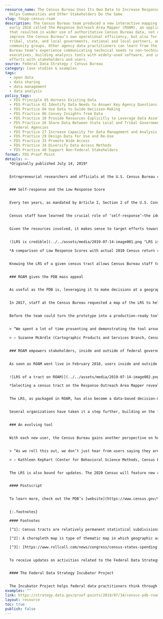 ```yaml
---
resource_name: The Census Bureau Uses Its Own Data to Increase Response Rates,
  Helps Communities and Other Stakeholders Do the Same
slug: fdspp-census-roam
description: The Census Bureau team produced a new interactive mapping tool in
  early 2018 called the Response Outreach Area Mapper (ROAM), an application
  that resulted in wider use of authoritative Census Bureau data, not only to
  improve the Census Bureau’s own operational efficiency, but also for use by
  tribal, state, and local governments, national and local partners, and other
  community groups. Other agency data practitioners can learn from the Census
  Bureau team’s experience communicating technical needs to non-technical
  executives, building analysis tools with widely-used software, and integrating
  efforts with stakeholders and users.
source: Federal Data Strategy / Census Bureau
category: Case studies & examples
tags:
  - open data
  - data sharing
  - data management
  - data analysis
policy_tags:
  - FDS Principle 05 Harness Existing Data
  - FDS Practice 01 Identify Data Needs to Answer Key Agency Questions
  - FDS Practice 04 Use Data to Guide Decision-Making
  - FDS Practice 06 Convey Insights from Data
  - FDS Practice 10 Provide Resources Explicitly to Leverage Data Assets
  - FDS Practice 26 Share Data Between State Local and Tribal Governments and
    Federal Agencies
  - FDS Practice 27 Increase Capacity for Data Management and Analysis
  - FDS Practice 29 Design Data for Use and Re-Use
  - FDS Practice 33 Promote Wide Access
  - FDS Practice 34 Diversify Data Access Methods
  - FDS Practice 40 Support Non-Federal Stakeholders
format: FDS Proof Point
details: >-
  *Originally published July 14, 2019*


  Entrepreneurial researchers and officials at the U.S. Census Bureau created a new interactive mapping tool in early 2018 called the Response Outreach Area Mapper (ROAM) that is enabling better resourcing decisions and outreach to increase self-response rates for the 2020 Census and many other surveys. The team started with a valuable yet vast and unwieldly data asset. Through multiple design decisions in response to internal and external needs, the team produced an application that resulted in wider use of authoritative Census Bureau data, not only to improve the Census Bureau’s own operational efficiency, but also for use by tribal, state, and local governments, as well as national and local partners and other community groups. Other agency data practitioners can learn from the Census Bureau team’s experience communicating technical needs to non-technical executives, building analysis tools with widely-used software, and integrating efforts with stakeholders and users.


  ### Self-response and the Low Response Score


  Every ten years, as mandated by Article I, Section 2 of the U.S. Constitution, a full count of America’s population is conducted. Today, this work is completed by the Census Bureau within the U.S. Department of Commerce. Counting some 330 million people is no trivial task, and the Census Bureau has developed many different methods and approaches to collecting the most accurate information possible, including response modes such as the internet and telephone.


  Census staff have learned the crucial role of ‘self-response’—the idea that when a census form is sent to an address, that form, ideally, should be filled out, without further government prompting, by someone knowledgeable who lives at that address. When no one from the address responds, the Census Bureau has to conduct the costly operation of sending interviewers to obtain a response. The cost of these nonresponse follow-up operations is considerable. The Census Bureau, therefore, spends a good amount of time and effort convincing individuals to self-respond.


  Given the resources involved, it makes sense to target efforts towards those households that are less likely to self-respond. For the 2020 Census, the Census Bureau is doing just that. A metric called the Low Response Score (LRS) identifies what percentage of households in a given census tract is unlikely to self-respond—you can think of it like this—the higher the score, the harder to count.[^1]  The LRS is generated through regression analysis of 25 census tract-level statistics, such as the percentage of individuals in a certain age bracket.


  ![LRS is credible](../../assets/media/2019-07-14-image001.png "LRS is credible")

  *A comparison of Low Response Scores with actual 2010 Census return rates reveals the high credibility of the LRS as a predictor of census tracts with high levels of non-self-responding households. Washington DC census tracts are depicted here. ([Public Opinion Quarterly, Volume 81, Issue 1, 1 March 2017, Pages 144–156](https://doi.org/10.1093/poq/nfw040))*


  Knowing the LRS of a given census tract allows Census Bureau staff to make more efficient resourcing and personnel decisions. In fact, it is just one example of how the Census Bureau uses its own data in making critical operational decisions. The LRS and the underlying data used to calculate it are found in the Census Bureau’s Planning Database (PDB). The PDB is a collection of 2010 Census variables and a subset of household and population estimates collected by the annual American Community Survey. The PDB is a wealth of information for those charged with planning and executing the decennial census and other surveys.


  ### ROAM gives the PDB mass appeal


  As useful as the PDB is, leveraging it to make decisions at a geographic level requires the ability to take the data and link them with geospatial data. Hence the introduction of the ROAM application which expanded the PDB’s utility to a much broader group of analysts and other users.


  In 2017, staff at the Census Bureau requested a map of the LRS to help inform operations. The team decided to expand the vision, making not just a static choropleth map of the LRS, but an interactive web map prototype, which could facilitate internal operations and be used to gauge whether others would benefit from such a tool.[^2] 


  Before the team could turn the prototype into a production-ready tool, however, they had to win the approval and enthusiasm of Census Bureau leadership. They quickly learned the importance of crafting a non-technical elevator speech, along with examples to help make the case. Without clear communication to leadership about the benefits of the project, it would have been impossible to secure the budget to procure hardware and complete the certification for the platform used to build ROAM. Showing a prototype tool wasn’t just about attracting the attention of senior level management. It was also useful to get the reaction of people whose work could directly benefit from the creation of this tool.


  > “We spent a lot of time presenting and demonstrating the tool around the building, showing it to various smaller groups of people to get reactions. Some of these reactions served to better the tool, and others served to strengthen the argument for its creation.”

  > — Suzanne McArdle (Cartographic Products and Services Branch, Census Bureau)


  ### ROAM empowers stakeholders, inside and outside of federal government


  As soon as ROAM went live in February 2018, users inside and outside of the Census Bureau started gaining value from it. For example, ROAM helped Jamey Christy in Field Operations to better allocate his staff. He explained that part of his job is to hire 1,500 specialists to work with hard-to-count communities—homeless individuals, migrant farm workers, and others who might not otherwise prioritize responding to census forms. Typically, a manager would simply allocate the specialists proportionally according to the percentage of population dwelling in each census tract. Using ROAM, however, Christy is able to concentrate specialists in census tracts with a high LRS.


  ![LRS of a tract on ROAM)](../../assets/media/2019-07-14-image002.png "LRS of a tract on ROAM")

  *Selecting a census tract on the Response Outreach Area Mapper reveals its LRS, an indication of how likely any household is to not self-respond to a Census Bureau survey, along with socioeconomic and demographic characteristics within that census tract.*


  The LRS, as packaged in ROAM, has also become a data-based decision-making tool for non-federal organizations, providing them with objective data validated by the Census Bureau. Given the representation and financial ramifications—seats in Congress and hundreds of billions of federal dollars are allocated according to decennial census information—state governments and other organizations invest a lot of resources in getting their residents tallied properly. California, for instance, has “already allocated more than $100 million on efforts aimed at getting all its residents counted” in the upcoming census, with other states following suit.[^3]  ROAM helps these governments, especially those that lack the geospatial information programming capacity to work with raw PDB data, to allocate their census programs efficiently.


  Several organizations have taken it a step further, building on the firm foundation of the PDB and ROAM. California built its own tool, called the Statewide Outreach and Rapid Deployment (also known as SWoRD) tool on top of PDB data and using ROAM as an example. New York City and others have taken their own similar approaches. To help facilitate value creation on top of ROAM, its underlying data services are made available by the Census Bureau at [census.gov/roam](http://www.census.gov/roam) as a RESTful API (an Application Program Interface that responds predictably to other computers’ requests made over the internet).


  ### An evolving tool


  With each new user, the Census Bureau gains another perspective on how ROAM can be improved. At one conference, an advocate for young children highlighted four variables that could be included in the LRS regression to improve its accuracy, including the percentage of children without health insurance in a census tract and the percentage of three- and four-year-olds enrolled in school.


  > “As we roll this out, we don’t just hear from users saying they are using ROAM to answer their questions, but also telling us what correlates they’d like added. We are being guided by our users as to how we can add value as we move along.”

  > — Kathleen Kephart (Center for Behavioral Science Methods, Census Bureau)


  The LRS is also bound for updates. The 2020 Census will feature new response modes, including the internet, leading to challenges in adapting the LRS to that mode, but also creating opportunities for calibrating it further. The Census Bureau has also been looking into providing confidence intervals to the LRS, helping practitioners understand how strong its estimates are for any given census tract.


  #### Postscript


  To learn more, check out the PDB’s [website](https://www.census.gov/topics/research/guidance/planning-databases.html) or email [census.pdb.questions@census.gov](mailto:census.pdb.questions@census.gov).


  {:.footnotes}

  #### Footnotes

  [^1]: Census tracts are relatively permanent statistical subdivisions of a county or county equivalent.

  [^2]: A choropleth map is type of thematic map in which geographic areas are colored or shaded based on the value of a particular variable within each geographic area.

  [^3]: [https://www.rollcall.com/news/congress/census-states-spending-2020](https://www.rollcall.com/news/congress/census-states-spending-2020)


  To receive updates on activities related to the Federal Data Strategy, please [sign up for the newsletter](https://public.govdelivery.com/accounts/USGSA/subscribers/new?topic_id=USGSA_756).


  #### The Federal Data Strategy Incubator Project


  The Incubator Project helps federal data practitioners think through how to improve government services, enabling the public to get the most out of federal data. This Proof Point and others will highlight the many successes and challenges data innovators face every day, revealing valuable lessons learned to share with data practitioners throughout government.
examples: ""
link: https://strategy.data.gov/proof-points/2019/07/14/census-pdb-roam/
layout: resource
toc: true
publish: false
---
```

